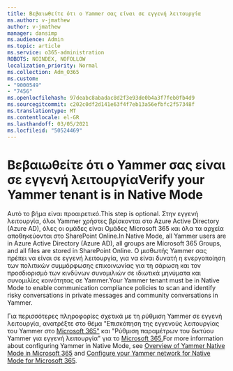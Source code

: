 ```yaml
---
title: Βεβαιωθείτε ότι ο Yammer σας είναι σε εγγενή λειτουργία
ms.author: v-jmathew
author: v-jmathew
manager: dansimp
ms.audience: Admin
ms.topic: article
ms.service: o365-administration
ROBOTS: NOINDEX, NOFOLLOW
localization_priority: Normal
ms.collection: Adm_O365
ms.custom:
- "9000549"
- "7456"
ms.openlocfilehash: 97deabc8abadac8d2f3e93de0b4a3f7feb0fb4d9
ms.sourcegitcommit: c202c0df2d141e63f4f7eb13a56efbfc2f57348f
ms.translationtype: MT
ms.contentlocale: el-GR
ms.lasthandoff: 03/05/2021
ms.locfileid: "50524469"
---
```

# <a name="verify-your-yammer-tenant-is-in-native-mode"></a><span data-ttu-id="9c137-102">Βεβαιωθείτε ότι ο Yammer σας είναι σε εγγενή λειτουργία</span><span class="sxs-lookup"><span data-stu-id="9c137-102">Verify your Yammer tenant is in Native Mode</span></span>

<span data-ttu-id="9c137-103">Αυτό το βήμα είναι προαιρετικό.</span><span class="sxs-lookup"><span data-stu-id="9c137-103">This step is optional.</span></span> <span data-ttu-id="9c137-104">Στην εγγενή λειτουργία, όλοι Yammer χρήστες βρίσκονται στο Azure Active Directory (Azure AD), όλες οι ομάδες είναι Ομάδες Microsoft 365 και όλα τα αρχεία αποθηκεύονται στο SharePoint Online.</span><span class="sxs-lookup"><span data-stu-id="9c137-104">In Native Mode, all Yammer users are in Azure Active Directory (Azure AD), all groups are Microsoft 365 Groups, and all files are stored in SharePoint Online.</span></span> <span data-ttu-id="9c137-105">Ο μισθωτής Yammer σας πρέπει να είναι σε εγγενή λειτουργία, για να είναι δυνατή η ενεργοποίηση των πολιτικών συμμόρφωσης επικοινωνίας για τη σάρωση και τον προσδιορισμό των κινδύνων συνομιλιών σε ιδιωτικά μηνύματα και συνομιλίες κοινότητας σε Yammer.</span><span class="sxs-lookup"><span data-stu-id="9c137-105">Your Yammer tenant must be in Native Mode to enable communication compliance policies to scan and identify risky conversations in private messages and community conversations in Yammer.</span></span>  
  
<span data-ttu-id="9c137-106">Για περισσότερες πληροφορίες σχετικά με τη ρύθμιση Yammer σε εγγενή λειτουργία, ανατρέξτε στο θέμα "Επισκόπηση της εγγενούς λειτουργίας του Yammer στο [Microsoft 365"](https://go.microsoft.com/fwlink/?linkid=2129829) και "Ρύθμιση παραμέτρων του δικτύου Yammer για εγγενή λειτουργία" για το [Microsoft 365.](https://go.microsoft.com/fwlink/?linkid=2129772)</span><span class="sxs-lookup"><span data-stu-id="9c137-106">For more information about configuring Yammer in Native Mode, see [Overview of Yammer Native Mode in Microsoft 365](https://go.microsoft.com/fwlink/?linkid=2129829) and [Configure your Yammer network for Native Mode for Microsoft 365](https://go.microsoft.com/fwlink/?linkid=2129772).</span></span>
